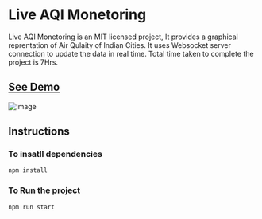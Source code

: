 # Live AQI Monetoring
Live AQI Monetoring is an MIT licensed project, It provides a graphical reprentation of Air Qulaity of Indian Cities. It uses Websocket server connection to update the data in real time. Total time taken to complete the project is 7Hrs.

## [See Demo](https://hitesh0413.github.io/AQI-APP/)
![image]('https://i.ibb.co/MsQznTn/demo.png')

## Instructions
### To insatll dependencies
`npm install`

### To Run the project
`npm run start`

